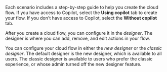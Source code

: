Each scenario includes a step-by-step guide to help you create the cloud flow. If you have access to Copilot, select the **Using copilot** tab to create your flow. If you don't have access to Copilot, select the **Without copilot** tab.

After you create a cloud flow, you can configure it in the *designer*. The designer is where you can add, remove, and edit actions in your flow.

You can configure your cloud flow in either the *new designer* or the *classic designer*. The default designer is the new designer, which is available to all users. The classic designer is available to users who prefer the classic experience, or whose admin turned off the new designer feature.